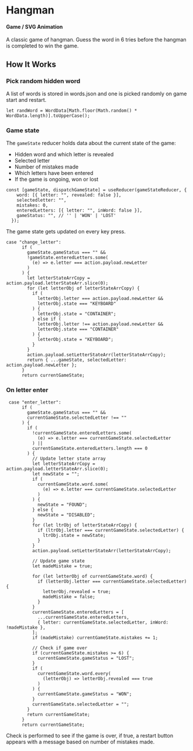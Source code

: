 # Hangman
#### Game / SVG Animation
A classic game of hangman.
Guess the word in 6 tries before the hangman is completed to win the game.
## How It Works

### Pick random hidden word
A list of words is stored in words.json and one is picked randomly on game start and restart.
```
let randWord = WordData[Math.floor(Math.random() * WordData.length)].toUpperCase();
```
### Game state
The `gameState` reducer holds data about the current state of the game:
- Hidden word and which letter is revealed
- Selected letter
- Number of mistakes made
- Which letters have been entered
- If the game is ongoing, won or lost
```
const [gameState, dispatchGameState] = useReducer(gameStateReducer, {
    word: [{ letter: "", revealed: false }],
    selectedletter: "",
    mistakes: 0,
    enteredLetters: [{ letter: "", inWord: false }],
    gameStatus: "", // '' | 'WON' | 'LOST'
  });
```
The game state gets updated on every key press.
```
case "change_letter":
      if (
        gameState.gameStatus === "" &&
        !gameState.enteredLetters.some(
          (e) => e.letter === action.payload.newLetter
        )
      ) {
        let letterStateArrCopy = action.payload.letterStateArr.slice(0);
        for (let letterObj of letterStateArrCopy) {
          if (
            letterObj.letter === action.payload.newLetter &&
            letterObj.state === "KEYBOARD"
          ) {
            letterObj.state = "CONTAINER";
          } else if (
            letterObj.letter !== action.payload.newLetter &&
            letterObj.state === "CONTAINER"
          ) {
            letterObj.state = "KEYBOARD";
          }
        }
        action.payload.setLetterStateArr(letterStateArrCopy);
        return { ...gameState, selectedLetter: action.payload.newLetter };
      }
      return currentGameState;
```
### On letter enter
```
 case "enter_letter":
      if (
        gameState.gameStatus === "" &&
        currentGameState.selectedLetter !== ""
      ) {
        if (
          !currentGameState.enteredLetters.some(
            (e) => e.letter === currentGameState.selectedLetter
          ) ||
          currentGameState.enteredLetters.length === 0
        ) {
          // Update letter state array
          let letterStateArrCopy = action.payload.letterStateArr.slice(0);
          let newState = "";
          if (
            currentGameState.word.some(
              (e) => e.letter === currentGameState.selectedLetter
            )
          ) {
            newState = "FOUND";
          } else {
            newState = "DISABLED";
          }
          for (let ltrObj of letterStateArrCopy) {
            if (ltrObj.letter === currentGameState.selectedLetter) {
              ltrObj.state = newState;
            }
          }
          action.payload.setLetterStateArr(letterStateArrCopy);

          // Update game state
          let madeMistake = true;

          for (let letterObj of currentGameState.word) {
            if (letterObj.letter === currentGameState.selectedLetter) {
              letterObj.revealed = true;
              madeMistake = false;
            }
          }
          currentGameState.enteredLetters = [
            ...currentGameState.enteredLetters,
            { letter: currentGameState.selectedLetter, inWord: !madeMistake },
          ];
          if (madeMistake) currentGameState.mistakes += 1;

          // Check if game over
          if (currentGameState.mistakes >= 6) {
            currentGameState.gameStatus = "LOST";
          }
          if (
            currentGameState.word.every(
              (letterObj) => letterObj.revealed === true
            )
          ) {
            currentGameState.gameStatus = "WON";
          }
          currentGameState.selectedLetter = "";
        }
        return currentGameState;
      }
      return currentGameState;
```
Check is performed to see if the game is over, if true, a restart button appears with a message based on number of mistakes made.
